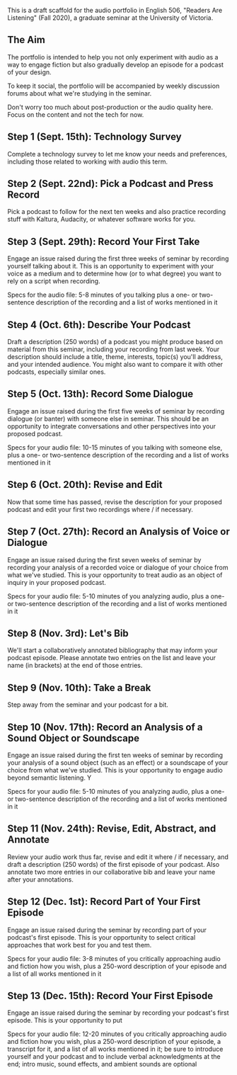 This is a draft scaffold for the audio portfolio in English 506, "Readers Are Listening" (Fall 2020), a graduate seminar at the University of Victoria. 

## The Aim

The portfolio is intended to help you not only experiment with audio as a way to engage fiction but also gradually develop an episode for a podcast of your design.  

To keep it social, the portfolio will be accompanied by weekly discussion forums about what we're studying in the seminar. 

Don't worry too much about post-production or the audio quality here. Focus on the content and not the tech for now. 

## Step 1 (Sept. 15th): Technology Survey 

Complete a technology survey to let me know your needs and preferences, including those related to working with audio this term.  

## Step 2 (Sept. 22nd): Pick a Podcast and Press Record

Pick a podcast to follow for the next ten weeks and also practice recording stuff with Kaltura, Audacity, or whatever software works for you.  

## Step 3 (Sept. 29th): Record Your First Take 

Engage an issue raised during the first three weeks of seminar by recording yourself talking about it. This is an opportunity to experiment with your voice as a medium and to determine how (or to what degree) you want to rely on a script when recording. 

Specs for the audio file: 5-8 minutes of you talking plus a one- or two-sentence description of the recording and a list of works mentioned in it  

## Step 4 (Oct. 6th): Describe Your Podcast 

Draft a description (250 words) of a podcast you might produce based on material from this seminar, including your recording from last week. Your description should include a title, theme, interests, topic(s) you'll address, and your intended audience. You might also want to compare it with other podcasts, especially similar ones. 

## Step 5 (Oct. 13th): Record Some Dialogue 

Engage an issue raised during the first five weeks of seminar by recording dialogue (or banter) with someone else in seminar. This should be an opportunity to integrate conversations and other perspectives into your proposed podcast.

Specs for your audio file: 10-15 minutes of you talking with someone else, plus a one- or two-sentence description of the recording and a list of works mentioned in it 

## Step 6 (Oct. 20th): Revise and Edit  

Now that some time has passed, revise the description for your proposed podcast and edit your first two recordings where / if necessary.  

## Step 7 (Oct. 27th): Record an Analysis of Voice or Dialogue 

Engage an issue raised during the first seven weeks of seminar by recording your analysis of a recorded voice or dialogue of your choice from what we've studied. This is your opportunity to treat audio as an object of inquiry in your proposed podcast.

Specs for your audio file: 5-10 minutes of you analyzing audio, plus a one- or two-sentence description of the recording and a list of works mentioned in it  

## Step 8 (Nov. 3rd): Let's Bib 

We'll start a collaboratively annotated bibliography that may inform your podcast episode. Please annotate two entries on the list and leave your name (in brackets) at the end of those entries. 

## Step 9 (Nov. 10th): Take a Break 

Step away from the seminar and your podcast for a bit. 

## Step 10 (Nov. 17th): Record an Analysis of a Sound Object or Soundscape 

Engage an issue raised during the first ten weeks of seminar by recording your analysis of a sound object (such as an effect) or a soundscape of your choice from what we've studied. This is your opportunity to engage audio beyond semantic listening. Y

Specs for your audio file: 5-10 minutes of you analyzing audio, plus a one- or two-sentence description of the recording and a list of works mentioned in it 

## Step 11 (Nov. 24th): Revise, Edit, Abstract, and Annotate 

Review your audio work thus far, revise and edit it where / if necessary, and draft a description (250 words) of the first episode of your podcast. Also annotate two more entries in our collaborative bib and leave your name after your annotations. 

## Step 12 (Dec. 1st): Record Part of Your First Episode 

Engage an issue raised during the seminar by recording part of your podcast's first episode. This is your opportunity to select critical approaches that work best for you and test them.  

Specs for your audio file: 3-8 minutes of you critically approaching audio and fiction how you wish, plus a 250-word description of your episode and a list of all works mentioned in it 

## Step 13 (Dec. 15th): Record Your First Episode 

Engage an issue raised during the seminar by recording your podcast's first episode. This is your opportunity to put 

Specs for your audio file: 12-20 minutes of you critically approaching audio and fiction how you wish, plus a 250-word description of your episode, a transcript for it, and a list of all works mentioned in it; be sure to introduce yourself and your podcast and to include verbal acknowledgments at the end; intro music, sound effects, and ambient sounds are optional 
